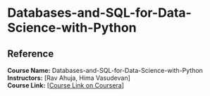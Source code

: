 # Databases-and-SQL-for-Data-Science-with-Python

## Reference

**Course Name:** Databases-and-SQL-for-Data-Science-with-Python
**Instructors:** [Rav Ahuja, Hima Vasudevan]  
**Course Link:** [[Course Link on Coursera](https://www.coursera.org/programs/jda20232t1-z1hse/learn/sql-data-science?specialization=ibm-data-analyst)]
